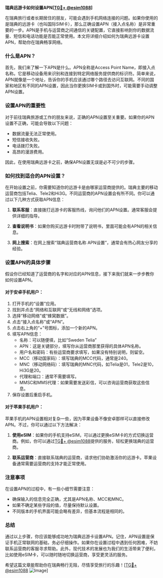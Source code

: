 **瑞典远游卡如何设置APN[[TG💪+ @esim1088](https://t.me/s/esim1088)]**

在瑞典旅行或者长期居住的朋友，可能会遇到手机网络连接的问题。如果你使用的是瑞典的远游卡（也叫国际SIM卡），那么正确设置APN（接入点名称）是非常重要的一步。APN是手机与运营商之间通信的关键配置，它直接影响到你的数据流量、短信和电话功能是否能正常使用。本文将详细介绍如何为瑞典远游卡设置APN，帮助你在瑞典畅享网络。

### 什么是APN？

首先，我们来了解一下APN是什么。APN全称是Access Point Name，即接入点名称。它是移动设备用来识别和连接到特定网络服务提供商的标识符。简单来说，APN就像是一个地址，告诉你的手机应该通过哪个路径去访问互联网。不同的国家和地区有不同的APN设置，因此当你更换SIM卡或到国外时，可能需要手动调整APN设置。

### 设置APN的重要性

对于前往瑞典旅游或工作的朋友来说，正确的APN设置至关重要。如果你的APN设置不正确，可能会导致以下问题：

- 数据流量无法正常使用。
- 短信接收失败。
- 电话拨打失败。
- 高昂的漫游费用。

因此，在使用瑞典远游卡之前，确保APN设置无误是必不可少的步骤。

### 如何找到适合的APN设置？

在开始设置之前，你需要知道你的远游卡是由哪家运营商提供的。瑞典主要的移动运营商包括Telia、Tele2和Hi3G。不同运营商的APN设置会有所不同。你可以通过以下几种方式获取APN信息：

1. **联系客服**：直接拨打远游卡的客服热线，询问他们的APN设置。通常客服会提供详细的指导。
   
2. **查看说明书**：如果你购买远游卡时附带了说明书，里面可能会有APN的相关信息。

3. **网上搜索**：在网上搜索“瑞典运营商名称 APN设置”，通常会有热心网友分享的经验。

### 设置APN的具体步骤

假设你已经知道了运营商的名字和对应的APN信息，接下来我们就来一步步教你如何设置APN。

#### 对于安卓手机用户：

1. 打开手机的“设置”应用。
2. 找到并点击“网络和互联网”或“无线和网络”选项。
3. 选择“移动网络”或“蜂窝数据”。
4. 点击“接入点名称”或“APN”。
5. 点击右上角的“+”号图标，添加一个新的APN。
6. 填写APN信息：
   - 名称：可以随便填，比如“Sweden Telia”
   - APN：这是关键部分，填写你从运营商那里获得的具体APN名称。
   - 用户名和密码：有些运营商要求填写，如果没有特别说明，则留空。
   - MCC（移动国家码）：填写瑞典的MCC代码，通常是240。
   - MNC（移动网络码）：填写瑞典的MNC代码，如Telia是01，Tele2是10，Hi3G是20。
   - 代理和端口：通常不需要填写。
   - MMSC和MMS代理：如果需要发送彩信，可以咨询运营商获取这些信息。
7. 保存设置后重启手机。

#### 对于苹果手机用户：

苹果手机的APN设置相对复杂一些，因为苹果设备不像安卓那样可以直接修改APN。不过，你可以通过以下方法解决：

1. **使用eSIM**：如果你的手机支持eSIM，可以通过更换eSIM卡的方式切换运营商。例如，你可以通过[TG💪+ @esim1088](https://t.me/s/esim1088)提供的服务，轻松更换瑞典的运营商。
   
2. **联系运营商**：直接联系瑞典的运营商，请求他们协助激活你的远游卡。苹果设备通常需要运营商的支持才能正常使用。

### 注意事项

在设置APN的过程中，有一些小细节需要注意：

- 确保输入的信息完全正确，尤其是APN名称、MCC和MNC。
- 如果不确定某些字段的值，尽量保持默认设置。
- 不同版本的手机界面可能会略有差异，但基本流程是相同的。

### 总结

通过以上步骤，你应该能够成功地为瑞典远游卡设置APN。记住，APN设置是保证手机正常联网的基础，务必仔细操作。如果你在设置过程中遇到任何困难，不妨联系运营商的客服寻求帮助。此外，现代技术的发展也为我们的生活带来了便利，比如使用eSIM卡，可以随时随地切换运营商，享受更灵活的服务。

希望这篇文章能帮助你在瑞典畅行无阻，尽情享受旅行的乐趣！[[TG💪+ @esim1088](https://t.me/s/esim1088) ![Image](https://i.postimg.cc/4NQfJmqS/Snipaste-2025-05-13-00-14-12.png)]